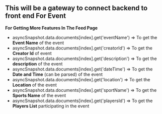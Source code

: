 <h2>This will be a gateway to connect backend to front end For Event</h2>


__For Getting More Features In The Feed Page__

- asyncSnapshot.data.documents[index].get('eventName') => To get the __Event Name__ of the event
- asyncSnapshot.data.documents[index].get('creatorId') => To get the __Creator Id__ of event
- asyncSnapshot.data.documents[index].get('description') => To get the __description__ of the event
- asyncSnapshot.data.documents[index].get('dateTime') => To get the __Date and Time__ (can be parsed) of the event
- asyncSnapshot.data.documents[index].get('location') => To get the __Location__ of the event
- asyncSnapshot.data.documents[index].get('sportName') => To get the __Sports Name__ of the event
- asyncSnapshot.data.documents[index].get('playersId') => To get the __Players List__ participating in the event